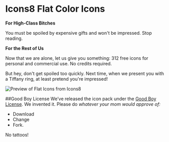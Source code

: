 # Icons8 Flat Color Icons

**For High-Class Bitches**

You must be spoiled by expensive gifts and won't be impressed. Stop reading.

**For the Rest of Us**

Now that we are alone, let us give you something: 312 free icons for personal and commercial use. No credits required.

But hey, don't get spoiled too quickly. Next time, when we present you with a Tiffany ring, at least pretend you're impressed!

![Preview of Flat Icons from Icons8](http://cdnd.icons8.com/download/images/flat-color-icons.png)

##Good Boy License
We’ve released the icon pack under the [Good Boy License](http://icons8.com/good-boy-license/). We invented it. Please do _whatever your mom would approve of:_
* Download
* Change
* Fork.

No tattoos!



